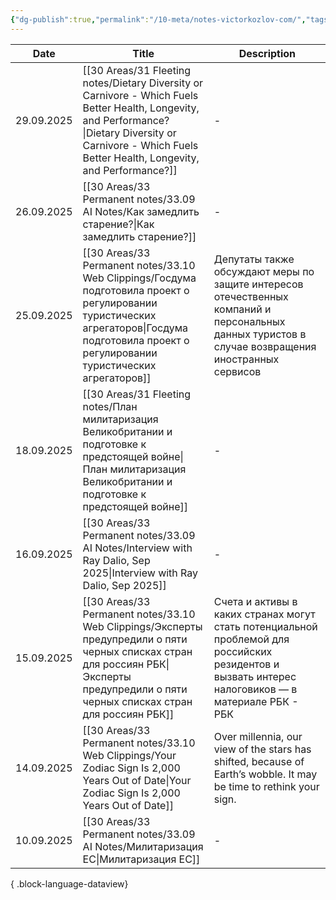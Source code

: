 ```yaml
---
{"dg-publish":true,"permalink":"/10-meta/notes-victorkozlov-com/","tags":["gardenEntry"],"created":"2025-09-04T17:43:05.836+02:00"}
---
```


| Date       | Title                                                                                                                                                                                                              | Description                                                                                                                                        |
| ---------- | ------------------------------------------------------------------------------------------------------------------------------------------------------------------------------------------------------------------ | -------------------------------------------------------------------------------------------------------------------------------------------------- |
| 29.09.2025 | [[30 Areas/31 Fleeting notes/Dietary Diversity or Carnivore - Which Fuels Better Health, Longevity, and Performance?\|Dietary Diversity or Carnivore - Which Fuels Better Health, Longevity, and Performance?]] | \-                                                                                                                                                 |
| 26.09.2025 | [[30 Areas/33 Permanent notes/33.09 AI Notes/Как замедлить старение?\|Как замедлить старение?]]                                                                                                                 | \-                                                                                                                                                 |
| 25.09.2025 | [[30 Areas/33 Permanent notes/33.10 Web Clippings/Госдума подготовила проект о регулировании туристических агрегаторов\|Госдума подготовила проект о регулировании туристических агрегаторов]]                  | Депутаты также обсуждают меры по защите интересов отечественных компаний и персональных данных туристов в случае возвращения иностранных сервисов  |
| 18.09.2025 | [[30 Areas/31 Fleeting notes/План милитаризация Великобритании и подготовке к предстоящей войне\|План милитаризация Великобритании и подготовке к предстоящей войне]]                                           | \-                                                                                                                                                 |
| 16.09.2025 | [[30 Areas/33 Permanent notes/33.09 AI Notes/Interview with Ray Dalio, Sep 2025\|Interview with Ray Dalio, Sep 2025]]                                                                                           | \-                                                                                                                                                 |
| 15.09.2025 | [[30 Areas/33 Permanent notes/33.10 Web Clippings/Эксперты предупредили о пяти черных списках стран для россиян  РБК\|Эксперты предупредили о пяти черных списках стран для россиян  РБК]]                      | Счета и активы в каких странах могут стать потенциальной проблемой для российских резидентов и вызвать интерес налоговиков — в материале РБК - РБК |
| 14.09.2025 | [[30 Areas/33 Permanent notes/33.10 Web Clippings/Your Zodiac Sign Is 2,000 Years Out of Date\|Your Zodiac Sign Is 2,000 Years Out of Date]]                                                                    | Over millennia, our view of the stars has shifted, because of Earth’s wobble. It may be time to rethink your sign.                                 |
| 10.09.2025 | [[30 Areas/33 Permanent notes/33.09 AI Notes/Милитаризация ЕС\|Милитаризация ЕС]]                                                                                                                               | \-                                                                                                                                                 |

{ .block-language-dataview}
